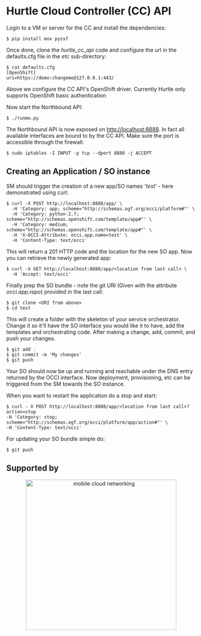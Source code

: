# Hurtle Cloud Controller (CC) API

Login to a VM or server for the CC and install the dependencies:

	$ pip install mox pyssf

Once done, clone the *hurtle\_cc\_api* code and configure the url in the defaults.cfg file in the *etc* sub-directory:

	$ cat defaults.cfg
	[OpenShift]
	uri=https://demo:changeme@127.0.0.1:443/

Above we configure the CC API's OpenShift driver. Currently Hurtle only supports OpenShift basic authentication

Now start the Northbound API:

	$ ./runme.py

The Northbound API is now exposed on [http://localhost:8888](http://localhost:8888). In fact all available interfaces are bound to by the CC API. Make sure the port is accessible through the firewall:

	$ sudo iptables -I INPUT -p tcp --dport 8888 -j ACCEPT

## Creating an Application / SO instance

SM should trigger the creation of a new app/SO names '*test*' - here demonstrated using curl:

	$ curl -X POST http://localhost:8888/app/ \
      -H 'Category: app; scheme="http://schemas.ogf.org/occi/platform#"' \
      -H 'Category: python-2.7; scheme="http://schemas.openshift.com/template/app#"' \
      -H 'Category: medium; scheme="http://schemas.openshift.com/template/app#"' \
      -H 'X-OCCI-Attribute: occi.app.name=test' \
      -H 'Content-Type: text/occi'

This will return a 201 HTTP code and the location for the new SO app. Now you can retrieve the newly generated app:

	$ curl -X GET http://localhost:8888/app/<location from last call> \
      -H 'Accept: text/occi'

Finally prep the SO bundle - note the git URI (Given with the attribute *occi.app.repo*) provided in the last call:

	$ git clone <URI from above>
	$ cd test

This will create a folder with the skeleton of your service orchestrator. Change it so it'll have the SO interface you would like it to have, add the templates and orchestrating code. After making a change, add, commit, and push your changes.

	$ git add .
	$ git commit -m 'My changes'
	$ git push

Your SO should now be up and running and reachable under the DNS entry returned by the OCCI interface. Now deployment, provisioning, etc can be triggered from the SM towards the SO instance.

When you want to restart the application do a stop and start:

	$ curl - X POST http://localhost:8888/app/<location from last call>?action=stop
	-H 'Category: stop; scheme="http://schemas.ogf.org/occi/platform/app/action#"' \
    -H 'Content-Type: text/occi'

For updating your SO bundle simple do:

	$ git push

## Supported by

<div align="center" >
<a href='http://blog.zhaw.ch/icclab'>
<img src="https://raw.githubusercontent.com/icclab/hurtle/master/docs/figs/mcn_logo.png" title="mobile cloud networking" width=400px>
</a>
</div>

